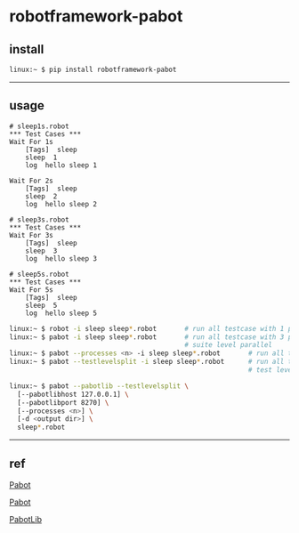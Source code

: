 # robotframework-pabot

## install

```bash
linux:~ $ pip install robotframework-pabot
```

---

## usage

```robot
# sleep1s.robot
*** Test Cases ***
Wait For 1s
    [Tags]  sleep
    sleep  1
    log  hello sleep 1

Wait For 2s
    [Tags]  sleep
    sleep  2
    log  hello sleep 2
```

```robot
# sleep3s.robot
*** Test Cases ***
Wait For 3s
    [Tags]  sleep
    sleep  3
    log  hello sleep 3
```

```robot
# sleep5s.robot
*** Test Cases ***
Wait For 5s
    [Tags]  sleep
    sleep  5
    log  hello sleep 5
```

```bash
linux:~ $ robot -i sleep sleep*.robot       # run all testcase with 1 process , total sleep 1 + 2 + 3 + 5
linux:~ $ pabot -i sleep sleep*.robot       # run all testcase with 3 process , total sleep 1 + 2,  3,  5
                                            # suite level parallel
linux:~ $ pabot --processes <n> -i sleep sleep*.robot       # run all testcase with n process
linux:~ $ pabot --testlevelsplit -i sleep sleep*.robot      # run all testcase with n process, total sleep 1, 2,  3,  5
                                                            # test level parallel

linux:~ $ pabot --pabotlib --testlevelsplit \
  [--pabotlibhost 127.0.0.1] \
  [--pabotlibport 8270] \
  [--processes <n>] \
  [-d <output dir>] \
  sleep*.robot
```


---

## ref

[Pabot](https://pabot.org/)

[Pabot](https://github.com/mkorpela/pabot)

[PabotLib](https://pabot.org/PabotLib.html)
